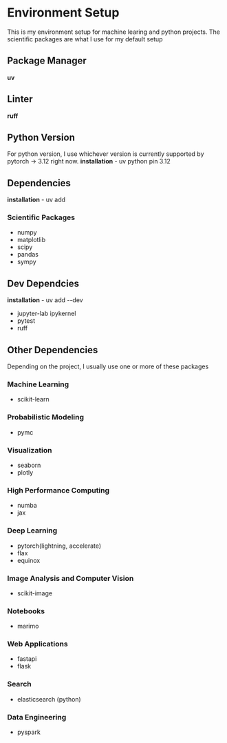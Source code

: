 # Environment Setup 
This is my environment setup for machine learing and python projects. The scientific packages are what I use for my default setup 

## Package Manager 
**uv**

## Linter 
**ruff**

## Python Version 
For python version, I use whichever version is currently supported by pytorch -> 3.12 right now. 
**installation** - uv python pin 3.12 

## Dependencies 
**installation** - uv add 
### Scientific Packages 
- numpy 
- matplotlib 
- scipy 
- pandas 
- sympy

## Dev Dependcies 
**installation** - uv add --dev 
- jupyter-lab ipykernel 
- pytest 
- ruff 

## Other Dependencies 
Depending on the project, I usually use one or more of these packages
### Machine Learning 
- scikit-learn 
### Probabilistic Modeling 
- pymc 
### Visualization 
- seaborn 
- plotly 
### High Performance Computing 
- numba 
- jax
### Deep Learning 
- pytorch(lightning, accelerate)
- flax 
- equinox 
### Image Analysis and Computer Vision 
- scikit-image 
### Notebooks 
- marimo
### Web Applications 
- fastapi 
- flask 
### Search
- elasticsearch (python)
### Data Engineering 
- pyspark 
